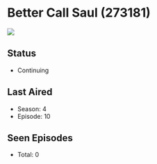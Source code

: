 # Better Call Saul (273181)

<img src="https://dg31sz3gwrwan.cloudfront.net/poster/273181/1057993-0-optimized.jpg" />

## Status
* Continuing
## Last Aired
* Season: 4
* Episode: 10
## Seen Episodes
* Total: 0
